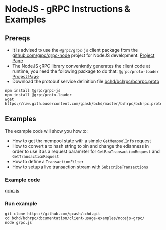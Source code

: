 # NodeJS - gRPC Instructions & Examples

## Prereqs

* It is advised to use the `@grpc/grpc-js` client package from the [github.com/grpc/grpc-node](https://github.com/grpc/grpc-node/) project for NodeJS development. [Project Page](https://github.com/grpc/grpc-node/tree/master/packages/grpc-js)
* The NodeJS gRPC library conveniently generates the client code at runtime, you need the following package to do that: `@grpc/proto-loader` [Project Page](https://github.com/grpc/grpc-node/tree/master/packages/proto-loader)
* Download the protobuf service definition file [
bchd/bchrpc/bchrpc.proto ](https://raw.githubusercontent.com/gcash/bchd/master/bchrpc/bchrpc.proto) 


```
npm install @grpc/grpc-js 
npm install @grpc/proto-loader
wget https://raw.githubusercontent.com/gcash/bchd/master/bchrpc/bchrpc.proto
```

## Examples

The example code will show you how to:

* How to get the mempool state with a simple `GetMempoolInfo` request
* How to convert a tx hash string to bin and change the edianness in order to use it as a request parameter for `GetRawTransactionRequest` and `GetTransactionRequest`
* How to define a `TransactionFilter`
* How to setup a live transaction stream with `SubscribeTransactions`

### Example code

[grpc.js](https://github.com/gcash/bchd/blob/master/bchrpc/documentation/client-usage-examples/nodejs-grpc/grpc.js)

### Run example

```
git clone https://github.com/gcash/bchd.git
cd bchd/bchrpc/documentation/client-usage-examples/nodejs-grpc/
node grpc.js
```